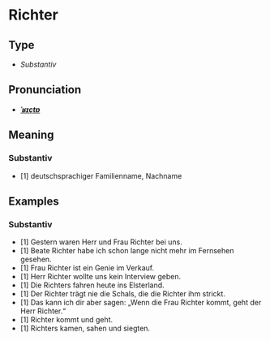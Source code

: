 # Richter
## Type
- _Substantiv_
## Pronunciation
- **_[ˈʁɪçtɐ](https://commons.wikimedia.org/wiki/File:De-Richter.ogg)_**
## Meaning
### Substantiv
- [1] deutschsprachiger Familienname, Nachname
## Examples
### Substantiv
- [1] Gestern waren Herr und Frau Richter bei uns.
- [1] Beate Richter habe ich schon lange nicht mehr im Fernsehen gesehen.
- [1] Frau Richter ist ein Genie im Verkauf.
- [1] Herr Richter wollte uns kein Interview geben.
- [1] Die Richters fahren heute ins Elsterland.
- [1] Der Richter trägt nie die Schals, die die Richter ihm strickt.
- [1] Das kann ich dir aber sagen: „Wenn die Frau Richter kommt, geht der Herr Richter.“
- [1] Richter kommt und geht.
- [1] Richters kamen, sahen und siegten.
